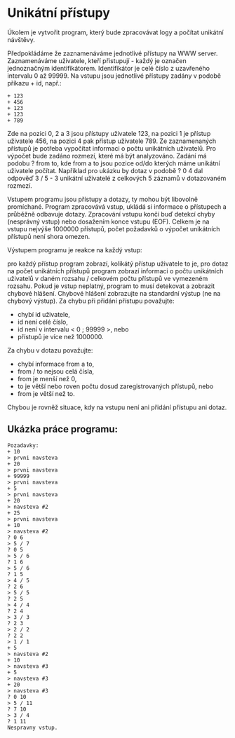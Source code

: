 # Unikátní přístupy #

Úkolem je vytvořit program, který bude zpracovávat logy a počítat unikátní návštěvy.

Předpokládáme že zaznamenáváme jednotlivé přístupy na WWW server. Zaznamenáváme uživatele, kteří přistupují - každý je označen jednoznačným identifikátorem. Identifikátor je celé číslo z uzavřeného intervalu 0 až 99999. Na vstupu jsou jednotlivé přístupy zadány v podobě příkazu + id, např.:

```
+ 123
+ 456
+ 123
+ 123
+ 789
``` 

Zde na pozici 0, 2 a 3 jsou přístupy uživatele 123, na pozici 1 je přístup uživatele 456, na pozici 4 pak přístup uživatele 789.
Ze zaznamenaných přístupů je potřeba vypočítat informaci o počtu unikátních uživatelů. Pro výpočet bude zadáno rozmezí, které má být analyzováno. Zadání má podobu ? from to, kde from a to jsou pozice od/do kterých máme unikátní uživatele počítat. Například pro ukázku by dotaz v podobě ? 0 4 dal odpověď 3 / 5 - 3 unikátní uživatelé z celkových 5 záznamů v dotazovaném rozmezí.

Vstupem programu jsou přístupy a dotazy, ty mohou být libovolně promíchané. Program zpracovává vstup, ukládá si informace o přístupech a průběžně odbavuje dotazy. Zpracování vstupu končí buď detekcí chyby (nesprávný vstup) nebo dosažením konce vstupu (EOF). Celkem je na vstupu nejvýše 1000000 přístupů, počet požadavků o výpočet unikátních přístupů není shora omezen.

Výstupem programu je reakce na každý vstup:

pro každý přístup program zobrazí, kolikátý přístup uživatele to je,
pro dotaz na počet unikátních přístupů program zobrazí informaci o počtu unikátních uživatelů v daném rozsahu / celkovém počtu přístupů ve vymezeném rozsahu.
Pokud je vstup neplatný, program to musí detekovat a zobrazit chybové hlášení. Chybové hlášení zobrazujte na standardní výstup (ne na chybový výstup). Za chybu při přidání přístupu považujte:

- chybí id uživatele,
- id není celé číslo,
- id není v intervalu < 0 ; 99999 >, nebo
- přístupů je více než 1000000.
  
Za chybu v dotazu považujte:

- chybí informace from a to,
- from / to nejsou celá čísla,
- from je menší než 0,
- to je větší nebo roven počtu dosud zaregistrovaných přístupů, nebo
- from je větší než to.

Chybou je rovněž situace, kdy na vstupu není ani přidání přístupu ani dotaz.

**Ukázka práce programu:**
---

```
Pozadavky:
+ 10
> prvni navsteva
+ 20
> prvni navsteva
+ 99999
> prvni navsteva
+ 5
> prvni navsteva
+ 20
> navsteva #2
+ 25
> prvni navsteva
+ 10
> navsteva #2
? 0 6
> 5 / 7
? 0 5
> 5 / 6
? 1 6
> 5 / 6
? 1 5
> 4 / 5
? 2 6
> 5 / 5
? 2 5
> 4 / 4
? 2 4
> 3 / 3
? 2 3
> 2 / 2
? 2 2
> 1 / 1
+ 5
> navsteva #2
+ 10
> navsteva #3
+ 5
> navsteva #3
+ 20
> navsteva #3
? 0 10
> 5 / 11
? 7 10
> 3 / 4
? 1 11
Nespravny vstup.
```

